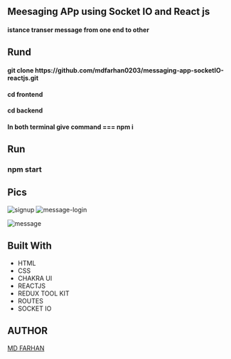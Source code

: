 <h2>Meesaging APp using Socket IO and React js</h2>
<h4>istance transer message from one end to other  </h4>

<h2>Rund</h2>
<h4>git clone  https://github.com/mdfarhan0203/messaging-app-socketIO-reactjs.git </h4>
<h4>cd frontend</h4>
<h4>cd backend  </h4>
<h4>In both terminal give command === npm i </h4>

<h2>Run </h2>
  <h3>npm start</h3>

<h2>Pics</h2>

![signup](https://github.com/mdfarhan0203/messaging-app-socketIO-reactjs/assets/50393822/141d81ea-190d-4b7b-9ae8-5ad177b3f674)
![message-login](https://github.com/mdfarhan0203/messaging-app-socketIO-reactjs/assets/50393822/66d71aef-405a-4793-9738-4fe88571a5a9)

![message](https://github.com/mdfarhan0203/messaging-app-socketIO-reactjs/assets/50393822/d03ab920-a752-4847-8fa5-3d1a70a6b7f3)

<h2>Built With</h2>
<ul>
  <li>HTML</li>
  <li>CSS</li>
  <li>CHAKRA UI</li>
   <li>REACTJS</li>
   <li>REDUX TOOL KIT</li>
   <li>ROUTES</li>
   <li>SOCKET IO</li>
</ul>

<h2>AUTHOR</h2>
<a href="https://github.com/mdfarhan0203">MD FARHAN </a>
